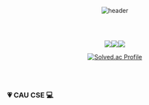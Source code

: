 <div align = "center">

![header](https://capsule-render.vercel.app/api?type=Waving&color=D8BFD8&text=:❤️🧡💛💚💙💜🖤🤎🤍&fontColor=D8BFD8)

<br/>

<br/>

<img src="https://img.shields.io/badge/Python-3776AB?style=for-the-badge&logo=Python&logoColor=white"/><img src="https://img.shields.io/badge/Anaconda-44A833?style=for-the-badge&logo=Anaconda&logoColor=white"/><img src="https://img.shields.io/badge/Jupyter-F37626?style=for-the-badge&logo=Jupyter&logoColor=white"/>

[![Solved.ac Profile](http://mazassumnida.wtf/api/v2/generate_badge?boj=ksoyu01)](https://solved.ac/ksoyu01/)

</div>

<br/>

#

### 💗 CAU CSE 💻
